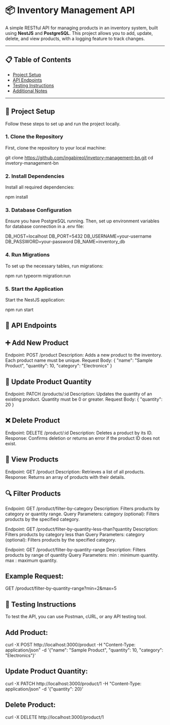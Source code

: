 # 📦 Inventory Management API

A simple RESTful API for managing products in an inventory system, built using **NestJS** and **PostgreSQL**. This project allows you to add, update, delete, and view products, with a logging feature to track changes.

---

## 📋 Table of Contents
- [Project Setup](#-project-setup)
- [API Endpoints](#-api-endpoints)
- [Testing Instructions](#-testing-instructions)
- [Additional Notes](#-additional-notes)

---

## 🚀 Project Setup

Follow these steps to set up and run the project locally.

### 1. Clone the Repository
First, clone the repository to your local machine:

git clone https://github.com/ingabireol/invetory-management-bn.git
cd invetory-management-bn

### 2. Install Dependencies
Install all required dependencies:

npm install


### 3. Database Configuration
Ensure you have PostgreSQL running. Then, set up environment variables for database connection in a .env file:

DB_HOST=localhost
DB_PORT=5432
DB_USERNAME=your-username
DB_PASSWORD=your-password
DB_NAME=inventory_db

### 4. Run Migrations
To set up the necessary tables, run migrations:

npm run typeorm migration:run

### 5. Start the Application
Start the NestJS application:

npm run start

## 📌 API Endpoints

## ➕ Add New Product
Endpoint: POST /product
Description: Adds a new product to the inventory. Each product name must be unique.
Request Body:
{
  "name": "Sample Product",
  "quantity": 10,
  "category": "Electronics"
}

## 🔄 Update Product Quantity

Endpoint: PATCH /products/:id
Description: Updates the quantity of an existing product. Quantity must be 0 or greater.
Request Body:
{
  "quantity": 20
}

## ❌ Delete Product
Endpoint: DELETE /product/:id
Description: Deletes a product by its ID.
Response: Confirms deletion or returns an error if the product ID does not exist.

## 📄 View Products
Endpoint: GET /product
Description: Retrieves a list of all products.
Response: Returns an array of products with their details.

## 🔍 Filter Products
Endpoint: GET /product/filter-by-category
Description: Filters products by category or quantity range.
Query Parameters:
category (optional): Filters products by the specified category.

Endpoint: GET /product/filter-by-quantity-less-than?quantity
Description: Filters products by category less than
Query Parameters:
category (optional): Filters products by the specified category.

Endpoint: GET /product/filter-by-quantity-range
Description: Filters products by range of quantity
Query Parameters:
min : minimum quantity.
max : maximum quantity.

## Example Request:

GET /product/filter-by-quantity-range?min=2&max=5

## 🧪 Testing Instructions
To test the API, you can use Postman, cURL, or any API testing tool.

## Add Product:

curl -X POST http://localhost:3000/product -H "Content-Type: application/json" -d '{"name": "Sample Product", "quantity": 10, "category": "Electronics"}'

## Update Product Quantity:
curl -X PATCH http://localhost:3000/product/1 -H "Content-Type: application/json" -d '{"quantity": 20}'

## Delete Product:
curl -X DELETE http://localhost:3000/product/1
